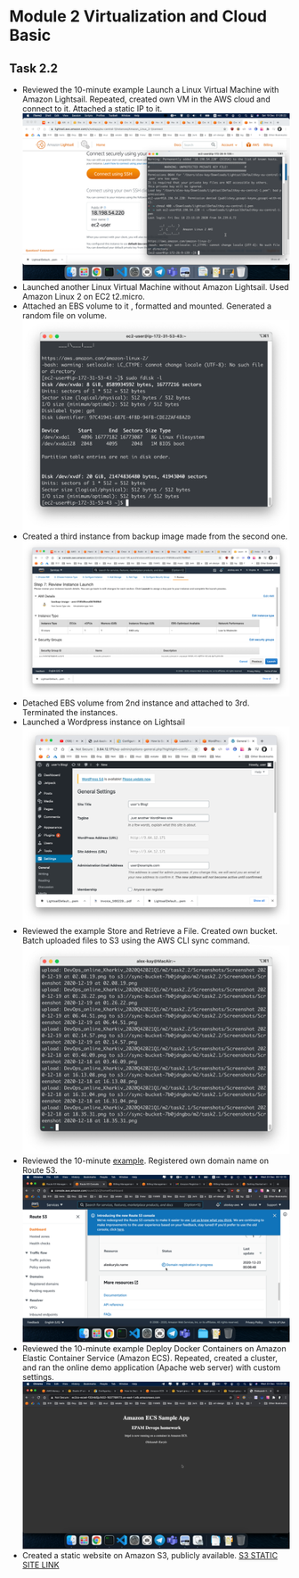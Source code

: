 # Module 2 Virtualization and Cloud Basic

## Task 2.2

* Reviewed the 10-minute example Launch a Linux Virtual Machine with Amazon Lightsail.
Repeated, created own VM in the AWS cloud and connect to it. Attached a static IP to it.
![Screenshot 1](https://github.com/alex-kay/DevOps_online_Kharkiv_2020Q42021Q1/blob/master/m2%2Ftask2.2%2FScreenshots%2FScreenshot%202020-12-19%20at%2001.26.22.png)
* Launched another Linux Virtual Machine without Amazon Lightsail. Used Amazon Linux 2 on EC2 t2.micro.
* Attached an EBS volume to it , formatted and mounted. Generated a random file on volume.
![Screenshot 2](https://github.com/alex-kay/DevOps_online_Kharkiv_2020Q42021Q1/blob/master/m2%2Ftask2.2%2FScreenshots%2FScreenshot%202020-12-19%20at%2002.08.19.png)
* Created a third instance from backup image made from the second one.
![Screenshot 3](https://github.com/alex-kay/DevOps_online_Kharkiv_2020Q42021Q1/blob/master/m2%2Ftask2.2%2FScreenshots%2FScreenshot%202020-12-19%20at%2002.14.57.png)
* Detached EBS volume from 2nd instance and attached to 3rd. Terminated the instances.
* Launched a Wordpress instance on Lightsail
![Screenshot 4](https://github.com/alex-kay/DevOps_online_Kharkiv_2020Q42021Q1/blob/master/m2%2Ftask2.2%2FScreenshots%2FScreenshot%202020-12-19%20at%2006.44.51.png)
* Reviewed the example Store and Retrieve a File. Created own bucket. Batch uploaded files to S3 using
the AWS CLI sync command.
![Screenshot 5](https://github.com/alex-kay/DevOps_online_Kharkiv_2020Q42021Q1/blob/master/m2%2Ftask2.2%2FScreenshots%2FScreenshot%202020-12-19%20at%2006.53.36.png)
* Reviewed the 10-minute [example](https://aws.amazon.com/getting-started/hands-on/get-a-domain/). Registered own domain name on Route 53.
![Screenshot 6](https://github.com/alex-kay/DevOps_online_Kharkiv_2020Q42021Q1/blob/master/m2%2Ftask2.2%2FScreenshots%2FScreenshot%202020-12-23%20at%2000.12.15.png)
* Reviewed the 10-minute example Deploy Docker Containers on Amazon Elastic
Container Service (Amazon ECS). Repeated, created a cluster, and ran the online demo
application (Apache web server) with custom settings.
![Screenshot 7](https://github.com/alex-kay/DevOps_online_Kharkiv_2020Q42021Q1/blob/master/m2%2Ftask2.2%2FScreenshots%2FScreenshot%202020-12-23%20at%2013.23.28.png)
* Created a static website on Amazon S3, publicly available. [S3 STATIC SITE LINK](http://alexkurylo.name.s3-website-us-east-1.amazonaws.com/)
